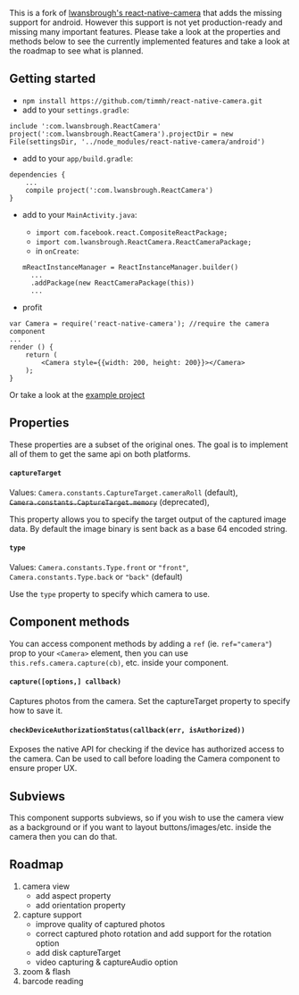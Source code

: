 This is a fork of [lwansbrough's react-native-camera](https://github.com/lwansbrough/react-native-camera) that adds the missing support for android.
However this support is not yet production-ready and missing many important features. Please take a look at the properties and methods below to see the currently implemented features and take a look at the roadmap to see what is planned.

## Getting started

* `npm install https://github.com/timmh/react-native-camera.git`
* add to your `settings.gradle`:
```
include ':com.lwansbrough.ReactCamera'
project(':com.lwansbrough.ReactCamera').projectDir = new File(settingsDir, '../node_modules/react-native-camera/android')
```
* add to your `app/build.gradle`:
```
dependencies {
	...
	compile project(':com.lwansbrough.ReactCamera')
}
```
* add to your `MainActivity.java`:
  * `import com.facebook.react.CompositeReactPackage;`
  * `import com.lwansbrough.ReactCamera.ReactCameraPackage;`
  * in `onCreate`:
  ```
  mReactInstanceManager = ReactInstanceManager.builder()
	...
	.addPackage(new ReactCameraPackage(this))
	...
  ```

* profit
```
var Camera = require('react-native-camera'); //require the camera component
...
render () {
	return (
		<Camera style={{width: 200, height: 200}}></Camera>
	);
}
```
Or take a look at the [example project](https://github.com/timmh/react-native-camera/tree/master/example)


## Properties
These properties are a subset of the original ones. The goal is to implement all of them to get the same api on both platforms.


#### `captureTarget`

Values: `Camera.constants.CaptureTarget.cameraRoll` (default), ~~`Camera.constants.CaptureTarget.memory`~~ (deprecated),

This property allows you to specify the target output of the captured image data. By default the image binary is sent back as a base 64 encoded string.


#### `type`

Values: `Camera.constants.Type.front` or `"front"`, `Camera.constants.Type.back` or `"back"` (default)

Use the `type` property to specify which camera to use.


## Component methods

You can access component methods by adding a `ref` (ie. `ref="camera"`) prop to your `<Camera>` element, then you can use `this.refs.camera.capture(cb)`, etc. inside your component.

#### `capture([options,] callback)`

Captures photos from the camera. Set the captureTarget property to specify how to save it.

#### `checkDeviceAuthorizationStatus(callback(err, isAuthorized))`

Exposes the native API for checking if the device has authorized access to the camera. Can be used to call before loading the Camera component to ensure proper UX.

## Subviews
This component supports subviews, so if you wish to use the camera view as a background or if you want to layout buttons/images/etc. inside the camera then you can do that.


## Roadmap
1. camera view
	* add aspect property
	* add orientation property
2. capture support
	* improve quality of captured photos
	* correct captured photo rotation and add support for the rotation option
	* add disk captureTarget
	* video capturing & captureAudio option
3. zoom & flash
4. barcode reading
